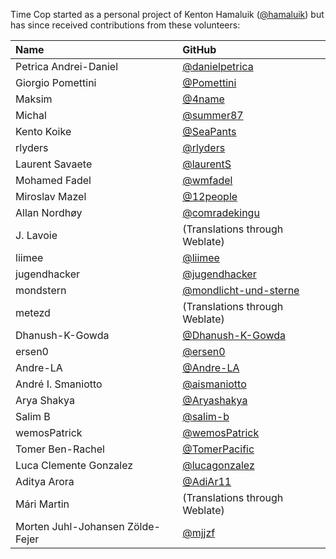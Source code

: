 Time Cop started as a personal project of Kenton Hamaluik ([@hamaluik](https://github.com/hamaluik)) but has since received contributions from these volunteers:

| Name | GitHub |
|:-|:-|
| Petrica Andrei-Daniel | [@danielpetrica](https://github.com/danielpetrica) |
| Giorgio Pomettini | [@Pomettini](https://github.com/Pomettini) |
| Maksim | [@4name](https://github.com/4name) |
| Michal | [@summer87](https://github.com/summer87) |
| Kento Koike | [@SeaPants](https://github.com/SeaPants) |
| rlyders | [@rlyders](https://github.com/rlyders) |
| Laurent Savaete | [@laurentS](https://github.com/laurentS) |
| Mohamed Fadel | [@wmfadel](https://github.com/wmfadel) |
| Miroslav Mazel | [@12people](https://github.com/12people) |
| Allan Nordhøy | [@comradekingu](https://github.com/comradekingu) |
| J. Lavoie | (Translations through Weblate) |
| liimee | [@liimee](https://github.com/liimee) |
| jugendhacker | [@jugendhacker](https://github.com/jugendhacker) |
| mondstern | [@mondlicht-und-sterne](https://github.com/mondlicht-und-sterne) |
| metezd | (Translations through Weblate) |
| Dhanush-K-Gowda | [@Dhanush-K-Gowda](https://github.com/Dhanush-K-Gowda) |
| ersen0 | [@ersen0](https://github.com/ersen0) |
| Andre-LA | [@Andre-LA](https://github.com/Andre-LA) |
| André I. Smaniotto | [@aismaniotto](https://github.com/aismaniotto) |
| Arya Shakya | [@Aryashakya](https://github.com/Aryashakya) |
| Salim B | [@salim-b](https://github.com/salim-b) |
| wemosPatrick | [@wemosPatrick](https://github.com/wemosPatrick) |
| Tomer Ben-Rachel  | [@TomerPacific](https://github.com/TomerPacific) |
| Luca Clemente Gonzalez | [@lucagonzalez](https://github.com/lucagonzalez) |
| Aditya Arora | [@AdiAr11](https://github.com/AdiAr11) |
| Mári Martin | (Translations through Weblate) |
| Morten Juhl-Johansen Zölde-Fejer | [@mjjzf](https://github.com/mjjzf) |